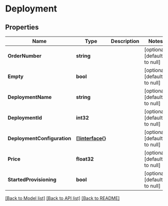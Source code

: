 # Deployment

## Properties
Name | Type | Description | Notes
------------ | ------------- | ------------- | -------------
**OrderNumber** | **string** |  | [optional] [default to null]
**Empty** | **bool** |  | [optional] [default to null]
**DeploymentName** | **string** |  | [optional] [default to null]
**DeploymentId** | **int32** |  | [optional] [default to null]
**DeploymentConfiguration** | [**[]interface{}**](interface{}.md) |  | [optional] [default to null]
**Price** | **float32** |  | [optional] [default to null]
**StartedProvisioning** | **bool** |  | [optional] [default to null]

[[Back to Model list]](../README.md#documentation-for-models) [[Back to API list]](../README.md#documentation-for-api-endpoints) [[Back to README]](../README.md)


